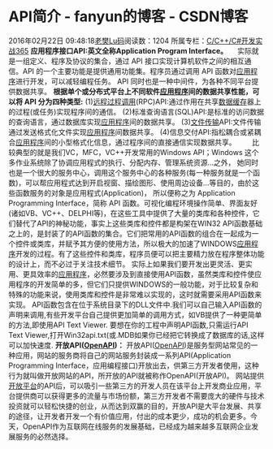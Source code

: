 # API简介 - fanyun的博客 - CSDN博客
2016年02月22日 09:48:18[老樊Lu码](https://me.csdn.net/fanyun_01)阅读数：1204
所属专栏：[C/C++/C#开发实战365](https://blog.csdn.net/column/details/c-plus-plus-01.html)
**应用程序接口API:英文全称Application Program Interface。**
    实际就是一组定义、程序及协议的集合，通过 API 接口实现计算机软件之间的相互通信。API 的一个主要功能是提供通用功能集。程序员通过调用 API 函数对[应用程序](http://baike.so.com/doc/3417785-3597266.html)进行开发，可以减轻编程任务。
 API 同时也是一种中间件，为各种不同平台提供数据共享。
**根据单个或分布式平台上不同软件[应用程序](http://baike.so.com/doc/3417785-3597266.html)间的数据共享性能，可以将 API 分为四种类型:**
(1)[远程过程调用](http://baike.so.com/doc/7849156-8123251.html)(RPC)API:通过作用在共享[数据缓存](http://baike.so.com/doc/7049892-7272798.html)器上的过程(或任务)实现程序间的通信。
(2)标准查询语言(SQL)API:是标准的访问数据的查询语言，通过数据库实现[应用程序](http://baike.so.com/doc/3417785-3597266.html)间的数据共享。
(3)[文件传输](http://baike.so.com/doc/6178147-6391390.html)API:文件传输通过发送格式化文件实现[应用程序](http://baike.so.com/doc/3417785-3597266.html)间数据共享。
(4)信息交付API:指松耦合或紧耦合[应用程序](http://baike.so.com/doc/3417785-3597266.html)间的小型格式化信息，通过程序间的直接通信实现数据共享。
       比较典型的就是我们VC，MFC，VC++开发常用的Windows API；Windows 这个多作业系统除了协调应用程式的执行、分配内存、管理系统资源…之外，
 她同时也是一个很大的服务中心，调用这个服务中心的各种服务(每一种服务就是一个函数)，可以帮应用程式达到开启视窗、描绘图形、使用周边设备…等目的，由於这些函数服务的对象是应用程式(Application)， 所以便称之为 Application Programming Interface，简称 API 函数。可视化编程环境操作简单、界面友好(诸如VB、VC++、DELPHI等)，在这些工具中提供了大量的类库和各种控件，它们替代了API的神秘功能，事实上这些类库和控件都是构架在WIN32
 API函数基础之上的，是封装了的API函数的集合。它们把常用的API函数的组合在一起成为一个控件或类库，并赋予其方便的使用方法，所以极大的加速了WINDOWS[应用程序](http://baike.so.com/doc/3417785-3597266.html)开发的过程。有了这些控件和类库，程序员便可以把主要精力放在程序整体功能的设计上，而不必过于关注技术细节。
 实际上如果我们要开发出更灵活、更实用、更具效率的[应用程序](http://baike.so.com/doc/3417785-3597266.html)，必然要涉及到直接使用API函数，虽然类库和控件使应用程序的开发简单的多，但它们只提供WINDOWS的一般功能，对于比较复杂和特殊的功能来说，使用类库和控件是非常难以实现的，这时就需要采用API函数来实现。
API函数包含在位于系统目录下的DLL文件中.我们可以自己输入API函数的声明来调用,有些开发平台自己提供更加简单的调用方式，如VB提供了一种更简单的方法,即使用API Text Viewer. 要想在你的工程中声明API函数,只需运行API Text Viewer,打开Win32api.txt(或.MDB如果你已经把它转换成了数据库的话,这样可以加快速度.
**开放API([OpenAPI](http://baike.so.com/doc/6226219-6439541.html))：**
开放API([OpenAPI](http://baike.so.com/doc/6226219-6439541.html))是服务型网站常见的一种应用，网站的服务商将自己的网站服务封装成一系列API(Application
 Programming Interface，应用编程接口)开放出去，供第三方开发者使用，这种行为就叫做开放网站的API，所开放的API就被称作OpenAPI(开放API)。
网站提供[开放平台](http://baike.so.com/doc/6828785-7045980.html)的API后，可以吸引一些第三方的开发人员在该平台上开发商业应用，平台提供商可以获得更多的流量与市场份额，第三方开发者不需要庞大的硬件与技术投资就可以轻松快捷的创业，从而达到双赢的目的，开放API是大平台发展、共享的途径，让开发者开发一个有价值应用，付出的成本更少，成功的机会更多。今天，OpenAPI作为互联网在线服务的发展基础，已经成为越来越多互联网企业发展服务的必然选择。
